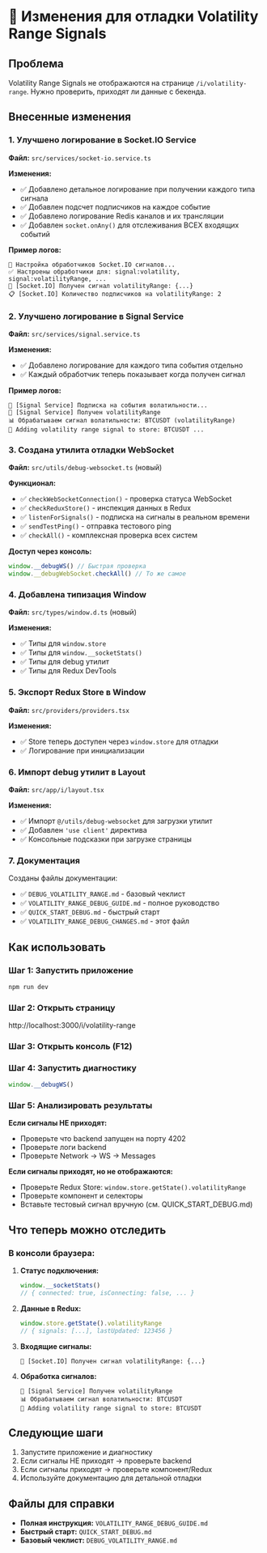 # 📝 Изменения для отладки Volatility Range Signals

## Проблема

Volatility Range Signals не отображаются на странице `/i/volatility-range`. Нужно проверить, приходят ли данные с бекенда.

## Внесенные изменения

### 1. Улучшено логирование в Socket.IO Service

**Файл:** `src/services/socket-io.service.ts`

**Изменения:**

- ✅ Добавлено детальное логирование при получении каждого типа сигнала
- ✅ Добавлен подсчет подписчиков на каждое событие
- ✅ Добавлено логирование Redis каналов и их трансляции
- ✅ Добавлен `socket.onAny()` для отслеживания ВСЕХ входящих событий

**Пример логов:**

```
🔧 Настройка обработчиков Socket.IO сигналов...
✅ Настроены обработчики для: signal:volatility, signal:volatilityRange, ...
📨 [Socket.IO] Получен сигнал volatilityRange: {...}
📋 [Socket.IO] Количество подписчиков на volatilityRange: 2
```

### 2. Улучшено логирование в Signal Service

**Файл:** `src/services/signal.service.ts`

**Изменения:**

- ✅ Добавлено логирование для каждого типа события отдельно
- ✅ Каждый обработчик теперь показывает когда получен сигнал

**Пример логов:**

```
🔧 [Signal Service] Подписка на события волатильности...
📩 [Signal Service] Получен volatilityRange
📊 Обрабатываем сигнал волатильности: BTCUSDT (volatilityRange)
💾 Adding volatility range signal to store: BTCUSDT ...
```

### 3. Создана утилита отладки WebSocket

**Файл:** `src/utils/debug-websocket.ts` (новый)

**Функционал:**

- ✅ `checkWebSocketConnection()` - проверка статуса WebSocket
- ✅ `checkReduxStore()` - инспекция данных в Redux
- ✅ `listenForSignals()` - подписка на сигналы в реальном времени
- ✅ `sendTestPing()` - отправка тестового ping
- ✅ `checkAll()` - комплексная проверка всех систем

**Доступ через консоль:**

```javascript
window.__debugWS() // Быстрая проверка
window.__debugWebSocket.checkAll() // То же самое
```

### 4. Добавлена типизация Window

**Файл:** `src/types/window.d.ts` (новый)

**Изменения:**

- ✅ Типы для `window.store`
- ✅ Типы для `window.__socketStats()`
- ✅ Типы для debug утилит
- ✅ Типы для Redux DevTools

### 5. Экспорт Redux Store в Window

**Файл:** `src/providers/providers.tsx`

**Изменения:**

- ✅ Store теперь доступен через `window.store` для отладки
- ✅ Логирование при инициализации

### 6. Импорт debug утилит в Layout

**Файл:** `src/app/i/layout.tsx`

**Изменения:**

- ✅ Импорт `@/utils/debug-websocket` для загрузки утилит
- ✅ Добавлен `'use client'` директива
- ✅ Консольные подсказки при загрузке страницы

### 7. Документация

Созданы файлы документации:

- ✅ `DEBUG_VOLATILITY_RANGE.md` - базовый чеклист
- ✅ `VOLATILITY_RANGE_DEBUG_GUIDE.md` - полное руководство
- ✅ `QUICK_START_DEBUG.md` - быстрый старт
- ✅ `VOLATILITY_RANGE_DEBUG_CHANGES.md` - этот файл

## Как использовать

### Шаг 1: Запустить приложение

```bash
npm run dev
```

### Шаг 2: Открыть страницу

http://localhost:3000/i/volatility-range

### Шаг 3: Открыть консоль (F12)

### Шаг 4: Запустить диагностику

```javascript
window.__debugWS()
```

### Шаг 5: Анализировать результаты

**Если сигналы НЕ приходят:**

- Проверьте что backend запущен на порту 4202
- Проверьте логи backend
- Проверьте Network → WS → Messages

**Если сигналы приходят, но не отображаются:**

- Проверьте Redux Store: `window.store.getState().volatilityRange`
- Проверьте компонент и селекторы
- Вставьте тестовый сигнал вручную (см. QUICK_START_DEBUG.md)

## Что теперь можно отследить

### В консоли браузера:

1. **Статус подключения:**

   ```javascript
   window.__socketStats()
   // { connected: true, isConnecting: false, ... }
   ```

2. **Данные в Redux:**

   ```javascript
   window.store.getState().volatilityRange
   // { signals: [...], lastUpdated: 123456 }
   ```

3. **Входящие сигналы:**

   ```
   📨 [Socket.IO] Получен сигнал volatilityRange: {...}
   ```

4. **Обработка сигналов:**
   ```
   📩 [Signal Service] Получен volatilityRange
   📊 Обрабатываем сигнал волатильности: BTCUSDT
   💾 Adding volatility range signal to store: BTCUSDT
   ```

## Следующие шаги

1. Запустите приложение и диагностику
2. Если сигналы НЕ приходят → проверьте backend
3. Если сигналы приходят → проверьте компонент/Redux
4. Используйте документацию для детальной отладки

## Файлы для справки

- **Полная инструкция:** `VOLATILITY_RANGE_DEBUG_GUIDE.md`
- **Быстрый старт:** `QUICK_START_DEBUG.md`
- **Базовый чеклист:** `DEBUG_VOLATILITY_RANGE.md`
